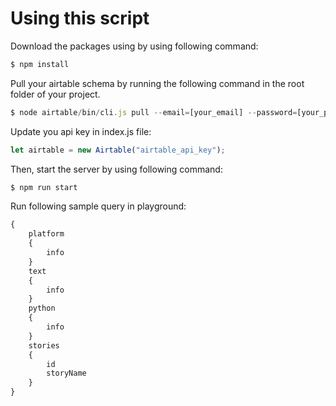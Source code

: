 # Using this script

Download the packages using by using following command:
```javascript
$ npm install
```
Pull your airtable schema by running the following command in the root folder of your project.

```javascript
$ node airtable/bin/cli.js pull --email=[your_email] --password=[your_password] --base=[base_id]
```

Update you api key in index.js file:
```javascript
let airtable = new Airtable("airtable_api_key");
```

Then, start the server by using following command:
```javascript
$ npm run start
```

Run following sample query in playground:

```javascript
{
    platform
    {
        info
    }
    text
    {
        info
    }
    python
    {
        info
    }
    stories
    {
        id
        storyName
    }
}
```